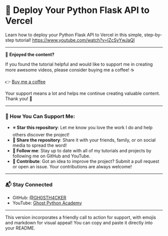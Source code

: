 # 🚀 Deploy Your Python Flask API to Vercel

Learn how to deploy your Python Flask API to Vercel in this simple, step-by-step tutorial!
https://www.youtube.com/watch?v=IZcSyYwJaQI

---

💖 **Enjoyed the content?**

If you found the tutorial helpful and would like to support me in creating more awesome videos, please consider buying me a coffee! ☕

👉 [Buy me a coffee](https://buymeacoffee.com/dimuthdezoysa)  

Your support means a lot and helps me continue creating valuable content. Thank you! 🙏

---

### 🌟 How You Can Support Me:

- **⭐ Star this repository**: Let me know you love the work I do and help others discover the project!
- **🔗 Share the repository**: Share it with your friends, family, or on social media to spread the word!
- **👀 Follow me**: Stay up to date with all of my tutorials and projects by following me on GitHub and YouTube.
- **🤝 Contribute**: Got an idea to improve the project? Submit a pull request or open an issue. Your contributions are always welcome!

---

### 📬 Stay Connected

- GitHub: [@GH0STH4CKER](https://github.com/GH0STH4CKER)
- YouTube: [Ghost Python Academy](https://www.youtube.com/@ghostacademy)

---

This version incorporates a friendly call to action for support, with emojis and markdown for visual appeal! You can copy and paste it directly into your README.
